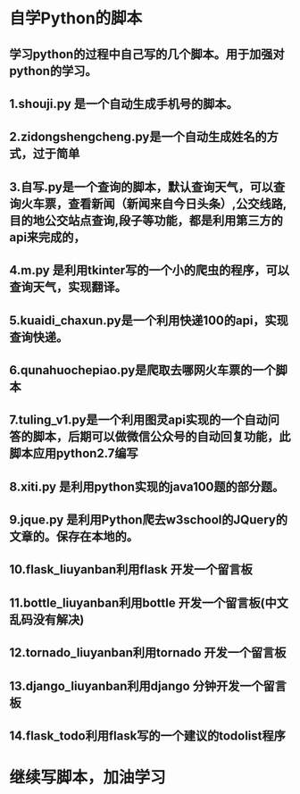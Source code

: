 
自学Python的脚本
=============
  学习python的过程中自己写的几个脚本。用于加强对python的学习。
  -------------------------
  1.shouji.py 是一个自动生成手机号的脚本。
  -------------------------
  2.zidongshengcheng.py是一个自动生成姓名的方式，过于简单
  -------------------------
  3.自写.py是一个查询的脚本，默认查询天气，可以查询火车票，查看新闻（新闻来自今日头条）,公交线路,目的地公交站点查询,段子等功能，都是利用第三方的api来完成的，
  -------------------------
  4.m.py 是利用tkinter写的一个小的爬虫的程序，可以查询天气，实现翻译。
  -------------------------
  5.kuaidi_chaxun.py是一个利用快递100的api，实现查询快递。
  -------------------------
  6.qunahuochepiao.py是爬取去哪网火车票的一个脚本
  -------------------------
  7.tuling_v1.py是一个利用图灵api实现的一个自动问答的脚本，后期可以做微信公众号的自动回复功能，此脚本应用python2.7编写
  -------------------------
  8.xiti.py 是利用python实现的java100题的部分题。
  -------------------------
  9.jque.py 是利用Python爬去w3school的JQuery的文章的。保存在本地的。
-------------------------
  10.flask_liuyanban利用flask 开发一个留言板
-------------------------
  11.bottle_liuyanban利用bottle 开发一个留言板(中文乱码没有解决)
-------------------------
  12.tornado_liuyanban利用tornado 开发一个留言板
-------------------------
   13.django_liuyanban利用django 分钟开发一个留言板
-------------------------
  14.flask_todo利用flask写的一个建议的todolist程序
-------------------------
 继续写脚本，加油学习
=======
